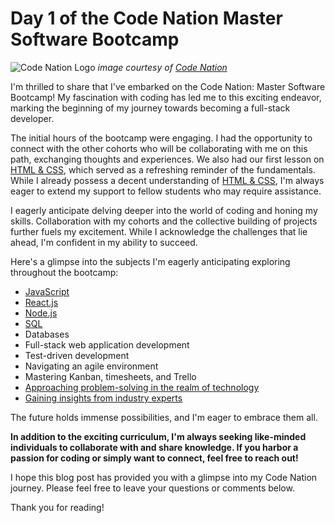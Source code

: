 # Day 1 of the Code Nation Master Software Bootcamp

![Code Nation Logo](https://ripplz.co.uk/static/code-nation-logo-6b1b26f34aa37a48ac086ab2340456a2.png)
_image courtesy of [Code Nation](https://wearecodenation.com)_

I'm thrilled to share that I've embarked on the Code Nation: Master Software Bootcamp! My fascination with coding has led me to this exciting endeavor, marking the beginning of my journey towards becoming a full-stack developer.

The initial hours of the bootcamp were engaging. I had the opportunity to connect with the other cohorts who will be collaborating with me on this path, exchanging thoughts and experiences. We also had our first lesson on [HTML & CSS](https://www.w3schools.com/html/), which served as a refreshing reminder of the fundamentals. While I already possess a decent understanding of [HTML & CSS](https://www.w3schools.com/html/), I'm always eager to extend my support to fellow students who may require assistance.

I eagerly anticipate delving deeper into the world of coding and honing my skills. Collaboration with my cohorts and the collective building of projects further fuels my excitement. While I acknowledge the challenges that lie ahead, I'm confident in my ability to succeed.

Here's a glimpse into the subjects I'm eagerly anticipating exploring throughout the bootcamp:

-   [JavaScript](https://www.javascript.com/)
-   [React.js](https://reactjs.org/)
-   [Node.js](https://nodejs.org/en/)
-   [SQL](https://www.sqlcourse.com/)
-   Databases
-   Full-stack web application development
-   Test-driven development
-   Navigating an agile environment
-   Mastering Kanban, timesheets, and Trello
-   [Approaching problem-solving in the realm of technology](https://www.coursera.org/learn/algorithms-and-problem-solving)
-   [Gaining insights from industry experts](https://www.udacity.com/course/learning-to-learn-free)

The future holds immense possibilities, and I'm eager to embrace them all.

**In addition to the exciting curriculum, I'm always seeking like-minded individuals to collaborate with and share knowledge. If you harbor a passion for coding or simply want to connect, feel free to reach out!**

I hope this blog post has provided you with a glimpse into my Code Nation journey. Please feel free to leave your questions or comments below.

Thank you for reading!
